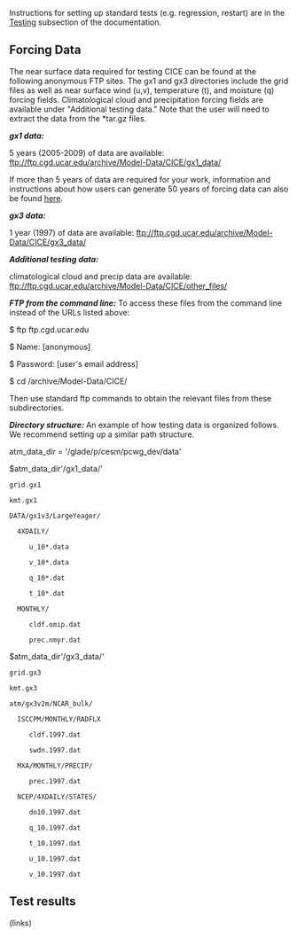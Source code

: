 Instructions for setting up standard tests (e.g. regression, restart) are in the 
[Testing](https://cice-consortium.github.io/CICE/cice_7_testing.html) subsection of the documentation.

## Forcing Data

The near surface data required for testing CICE can be found at the following anonymous FTP sites. The gx1 and gx3 directories include the grid files as well as near surface wind (u,v), temperature (t), and moisture (q) forcing fields. Climatological cloud and precipitation forcing fields are available under "Additional testing data." Note that the user will need to extract the data from the *tar.gz files.

_**gx1 data:**_

5 years (2005-2009) of data are available: ftp://ftp.cgd.ucar.edu/archive/Model-Data/CICE/gx1_data/

If more than 5 years of data are required for your work, information and instructions about how users can generate 50 years of forcing data can also be found [here](ftp://ftp.cgd.ucar.edu/archive/Model-Data/CICE/gx1_50yr_generation/gx1scrip.tar.gz). 

_**gx3 data:**_

1 year (1997) of data are available: ftp://ftp.cgd.ucar.edu/archive/Model-Data/CICE/gx3_data/

_**Additional testing data:**_ 

climatological cloud and precip data are available: ftp://ftp.cgd.ucar.edu/archive/Model-Data/CICE/other_files/

_**FTP from the command line:**_
To access these files from the command line instead of the URLs listed above:

$ ftp ftp.cgd.ucar.edu

$ Name: [anonymous]

$ Password: [user's email address]

$ cd /archive/Model-Data/CICE/

Then use standard ftp commands to obtain the relevant files from these subdirectories.

_**Directory structure:**_
An example of how testing data is organized follows. We recommend setting up a similar path structure.

atm_data_dir = '/glade/p/cesm/pcwg_dev/data'

$atm_data_dir'/gx1_data/'

    grid.gx1

    kmt.gx1

    DATA/gx1v3/LargeYeager/
 
      4XDAILY/

         u_10*.data

         v_10*.data

         q_10*.dat

         t_10*.dat

      MONTHLY/

         cldf.omip.dat

         prec.nmyr.dat

$atm_data_dir'/gx3_data/'

    grid.gx3

    kmt.gx3

    atm/gx3v2m/NCAR_bulk/
 
      ISCCPM/MONTHLY/RADFLX

         cldf.1997.dat

         swdn.1997.dat

      MXA/MONTHLY/PRECIP/

         prec.1997.dat

      NCEP/4XDAILY/STATES/

         dn10.1997.dat

         q_10.1997.dat

         t_10.1997.dat

         u_10.1997.dat

         v_10.1997.dat

## Test results
(links)